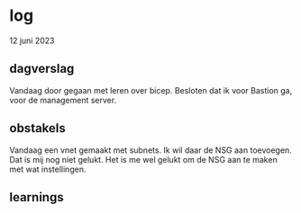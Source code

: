 # log  
12 juni 2023

## dagverslag  
Vandaag door gegaan met leren over bicep. Besloten dat ik voor Bastion ga, voor de management server. 

## obstakels  
Vandaag een vnet gemaakt met subnets. Ik wil daar de NSG aan toevoegen. Dat is mij nog niet gelukt. Het is me wel gelukt om de NSG aan te maken met wat instellingen. 

## learnings
  